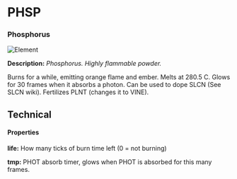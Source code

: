 # PHSP
### Phosphorus

![Element](https://i.imgur.com/1S7uLnW.gif)

**Description:**  *Phosphorus. Highly flammable powder.*

Burns for a while, emitting orange flame and ember. Melts at 280.5 C. Glows for 30 frames when it absorbs a photon. Can be used to 
dope SLCN (See SLCN wiki). Fertilizes PLNT (changes it to VINE).

## Technical
#### Properties
**life:** How many ticks of burn time left (0 = not burning)

**tmp:** PHOT absorb timer, glows when PHOT is absorbed for this many frames.